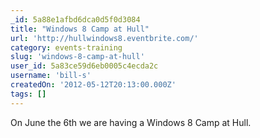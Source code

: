 ```yaml
---
_id: 5a88e1afbd6dca0d5f0d3084
title: "Windows 8 Camp at Hull"
url: 'http://hullwindows8.eventbrite.com/'
category: events-training
slug: 'windows-8-camp-at-hull'
user_id: 5a83ce59d6eb0005c4ecda2c
username: 'bill-s'
createdOn: '2012-05-12T20:13:00.000Z'
tags: []
---
```


On June the 6th we are having a Windows 8 Camp at Hull.
